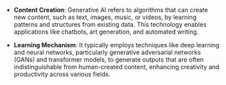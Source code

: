 - **Content Creation**: Generative AI refers to algorithms that can create new content, such as text, images, music, or videos, by learning patterns and structures from existing data. This technology enables applications like chatbots, art generation, and automated writing.

- **Learning Mechanism**: It typically employs techniques like deep learning and neural networks, particularly generative adversarial networks (GANs) and transformer models, to generate outputs that are often indistinguishable from human-created content, enhancing creativity and productivity across various fields.